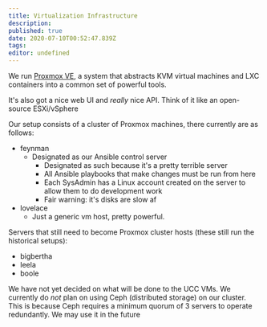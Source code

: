 ```yaml
---
title: Virtualization Infrastructure
description: 
published: true
date: 2020-07-10T00:52:47.839Z
tags: 
editor: undefined
---
```



We run [Proxmox VE](https://pve.proxmox.com/), a system that abstracts KVM virtual machines and LXC containers into a common set of powerful tools.

It's also got a nice web UI and _really_ nice API. Think of it like an open-source ESXi/vSphere

Our setup consists of a cluster of Proxmox machines, there currently are as follows:

* feynman
  * Designated as our Ansible control server
    * Designated as such because it's a pretty terrible server
    * All Ansible playbooks that make changes must be run from here
    * Each SysAdmin has a Linux account created on the server to allow them to do development work
    * Fair warning: it's disks are slow af
* lovelace
	* Just a generic vm host, pretty powerful.

Servers that still need to become Proxmox cluster hosts (these still run the historical setups):

* bigbertha
* leela
* boole

We have not yet decided on what will be done to the UCC VMs.
We currently do _not_ plan on using Ceph (distributed storage) on our cluster. This is because Ceph requires a minimum quorum of 3 servers to operate redundantly. We may use it in the future
